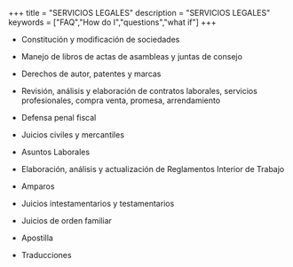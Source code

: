 +++
title = "SERVICIOS LEGALES"
description = "SERVICIOS LEGALES"
keywords = ["FAQ","How do I","questions","what if"]
+++

* Constitución y modificación de sociedades

* Manejo de libros de actas de asambleas y juntas de consejo

* Derechos de autor, patentes y marcas
* Revisión, análisis y elaboración de contratos laborales, servicios profesionales, compra venta, promesa, arrendamiento
* Defensa penal fiscal
* Juicios civiles y mercantiles
* Asuntos Laborales
* Elaboración, análisis y actualización  de Reglamentos Interior de Trabajo
* Amparos
* Juicios intestamentarios y testamentarios
* Juicios de orden familiar
* Apostilla
* Traducciones
